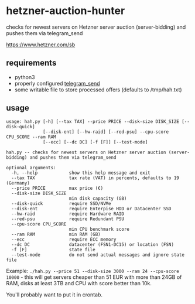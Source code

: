 # hetzner-auction-hunter
checks for newest servers on Hetzner server auction (server-bidding) and pushes them via telegram_send

https://www.hetzner.com/sb

## requirements
* python3
* properly configured [telegram_send](https://pypi.org/project/telegram-send/#installation)
* some writable file to store processed offers (defaults to /tmp/hah.txt)

## usage
```
usage: hah.py [-h] [--tax TAX] --price PRICE --disk-size DISK_SIZE [--disk-quick]
              [--disk-ent] [--hw-raid] [--red-psu] --cpu-score CPU_SCORE --ram RAM
              [--ecc] [--dc DC] [-f [F]] [--test-mode]

hah.py -- checks for newest servers on Hetzner server auction (server-bidding) and pushes them via telegram_send

optional arguments:
  -h, --help            show this help message and exit
  --tax TAX             tax rate (VAT) in percents, defaults to 19 (Germany)
  --price PRICE         max price (€)
  --disk-size DISK_SIZE
                        min disk capacity (GB)
  --disk-quick          require SSD/NVMe
  --disk-ent            require Enterpise HDD or Datacenter SSD
  --hw-raid             require Hardware RAID
  --red-psu             require Redundant PSU
  --cpu-score CPU_SCORE
                        min CPU benchmark score
  --ram RAM             min RAM (GB)
  --ecc                 require ECC memory
  --dc DC               datacenter (FSN1-DC15) or location (FSN)
  -f [F]                state file
  --test-mode           do not send actual messages and ignore state file
```

Example: `./hah.py --price 51 --disk-size 3000 --ram 24 --cpu-score 10000` - this will get servers cheaper than 51 EUR with more than 24GB of RAM, disks at least 3TB and CPU with score better than 10k.

You'll probably want to put it in crontab.
